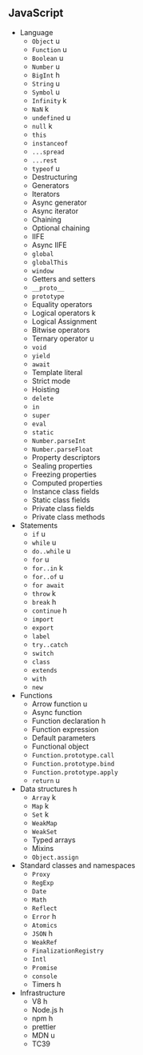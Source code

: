 ## JavaScript

- Language
  - `Object` u
  - `Function` u
  - `Boolean` u 
  - `Number` u
  - `BigInt` h
  - `String` u
  - `Symbol` u
  - `Infinity` k
  - `NaN` k
  - `undefined` u
  - `null` k
  - `this` 
  - `instanceof`
  - `...spread`
  - `...rest`
  - `typeof` u
  - Destructuring
  - Generators
  - Iterators
  - Async generator
  - Async iterator
  - Chaining
  - Optional chaining
  - IIFE
  - Async IIFE
  - `global`
  - `globalThis`
  - `window`
  - Getters and setters
  - `__proto__`
  - `prototype`
  - Equality operators
  - Logical operators k
  - Logical Assignment
  - Bitwise operators
  - Ternary operator u
  - `void`
  - `yield`
  - `await`
  - Template literal
  - Strict mode
  - Hoisting
  - `delete`
  - `in`
  - `super`
  - `eval`
  - `static`
  - `Number.parseInt` 
  - `Number.parseFloat` 
  - Property descriptors
  - Sealing properties
  - Freezing properties
  - Computed properties
  - Instance class fields
  - Static class fields
  - Private class fields
  - Private class methods
- Statements
  - `if` u
  - `while` u
  - `do..while` u
  - `for` u
  - `for..in` k
  - `for..of` u 
  - `for await`
  - `throw` k
  - `break` h
  - `continue` h
  - `import`
  - `export`
  - `label`
  - `try..catch`
  - `switch`
  - `class`
  - `extends`
  - `with`
  - `new`
- Functions
  - Arrow function u
  - Async function 
  - Function declaration h
  - Function expression
  - Default parameters
  - Functional object
  - `Function.prototype.call`
  - `Function.prototype.bind`
  - `Function.prototype.apply`
  - `return` u
- Data structures h
  - `Array` k
  - `Map` k 
  - `Set` k 
  - `WeakMap`
  - `WeakSet`
  - Typed arrays
  - Mixins
  - `Object.assign`
- Standard classes and namespaces
  - `Proxy`
  - `RegExp`
  - `Date`
  - `Math`
  - `Reflect`
  - `Error` h
  - `Atomics`
  - `JSON` h
  - `WeakRef`
  - `FinalizationRegistry`
  - `Intl`
  - `Promise`
  - `console`
  - Timers h
- Infrastructure
  - V8 h
  - Node.js h
  - npm h
  - prettier
  - MDN u
  - TC39
